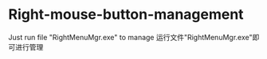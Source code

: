 # Right-mouse-button-management

Just run file "RightMenuMgr.exe" to manage
运行文件"RightMenuMgr.exe"即可进行管理
